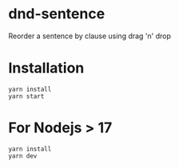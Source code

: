 # dnd-sentence
Reorder a sentence by clause using drag 'n' drop

# Installation

```
yarn install
yarn start
```

# For Nodejs > 17

```
yarn install
yarn dev
```